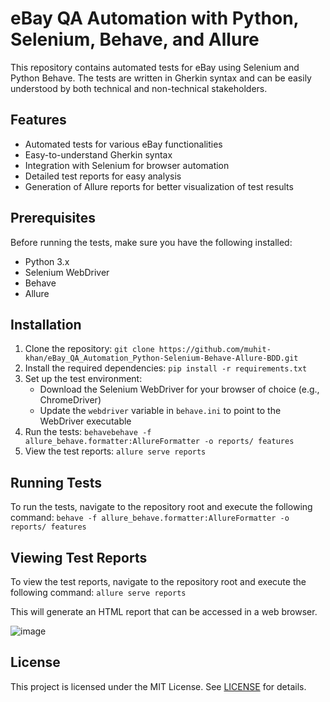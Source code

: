 # **eBay QA Automation with Python, Selenium, Behave, and Allure**

This repository contains automated tests for eBay using Selenium and Python Behave. The tests are written in Gherkin syntax and can be easily understood by both technical and non-technical stakeholders.

## **Features**

- Automated tests for various eBay functionalities
- Easy-to-understand Gherkin syntax
- Integration with Selenium for browser automation
- Detailed test reports for easy analysis
- Generation of Allure reports for better visualization of test results

## **Prerequisites**

Before running the tests, make sure you have the following installed:

- Python 3.x
- Selenium WebDriver
- Behave
- Allure

## **Installation**

1. Clone the repository: `git clone https://github.com/muhit-khan/eBay_QA_Automation_Python-Selenium-Behave-Allure-BDD.git`
2. Install the required dependencies: `pip install -r requirements.txt`
3. Set up the test environment:
   - Download the Selenium WebDriver for your browser of choice (e.g., ChromeDriver)
   - Update the `webdriver` variable in `behave.ini` to point to the WebDriver executable
4. Run the tests: `behavebehave -f allure_behave.formatter:AllureFormatter -o reports/ features`
5. View the test reports: `allure serve reports`

## **Running Tests**

To run the tests, navigate to the repository root and execute the following command: `behave -f allure_behave.formatter:AllureFormatter -o reports/ features`

## **Viewing Test Reports**

To view the test reports, navigate to the repository root and execute the following command: `allure serve reports`

This will generate an HTML report that can be accessed in a web browser.

![image](https://github.com/muhit-khan/eBay_QA_Automation_Python-Selenium-Behave-Allure-BDD/assets/68416439/f51ed557-600f-49b3-b3a5-97b4ade88d69)


## **License**

This project is licensed under the MIT License. See [LICENSE](LICENSE) for details.
